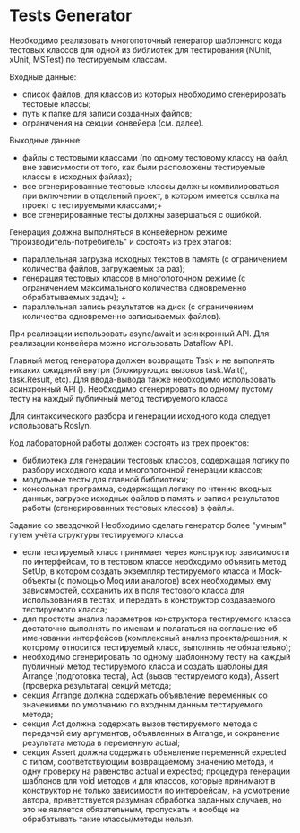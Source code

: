 # Tests Generator
Необходимо реализовать многопоточный генератор шаблонного кода тестовых классов для одной из библиотек для тестирования (NUnit, xUnit, MSTest) по тестируемым классам.

Входные данные: 
+ список файлов, для классов из которых необходимо сгенерировать тестовые классы;
+ путь к папке для записи созданных файлов;
+ ограничения на секции конвейера  (см. далее).

Выходные данные:
+ файлы с тестовыми классами (по одному тестовому классу на файл, вне зависимости от того, как были расположены тестируемые классы в исходных файлах);
+ все сгенерированные тестовые классы должны компилироваться при включении в отдельный проект, в котором имеется ссылка на проект с тестируемыми классами;+
+ все сгенерированные тесты должны завершаться с ошибкой.

Генерация должна выполняться в конвейерном режиме "производитель-потребитель" и состоять из трех этапов: 
+ параллельная загрузка исходных текстов в память (с ограничением количества файлов, загружаемых за раз);
+ генерация тестовых классов в многопоточном режиме (с ограничением максимального количества одновременно обрабатываемых задач); +
+ параллельная запись результатов на диск (с ограничением количества одновременно записываемых файлов).

При реализации использовать async/await и асинхронный API. Для реализации конвейера можно использовать Dataflow API.

Главный метод генератора должен возвращать Task и не выполнять никаких ожиданий внутри (блокирующих вызовов task.Wait(), task.Result, etc). Для ввода-вывода также необходимо использовать асинхронный API ().
Необходимо сгенерировать по одному пустому тесту на каждый публичный метод тестируемого класса

Для синтаксического разбора и генерации исходного кода следует использовать Roslyn.

Код лабораторной работы должен состоять из трех проектов:
+ библиотека для генерации тестовых классов, содержащая логику по разбору исходного кода и многопоточной генерации классов;
+ модульные тесты для главной библиотеки;
+ консольная программа, содержащая логику по чтению входных данных, загрузке исходных файлов в память и записи результатов работы (сгенерированных тестовых классов) в файлы.

Задание со звездочкой
Необходимо сделать генератор более "умным" путем учёта структуры тестируемого класса:
+ если тестируемый класс принимает через конструктор зависимости по интерфейсам, то в тестовом классе необходимо объявить метод SetUp, в котором создать экземпляр тестируемого класса и Mock-объекты (с помощью Moq или аналогов) всех необходимых ему зависимостей, сохранить их в поля тестового класса для использования в тестах, и передать в конструктор создаваемого тестируемого класса;
+ для простоты анализ параметров конструктора тестируемого класса достаточно выполнять по именам и полагаться на соглашение об именовании интерфейсов (комплексный анализ проекта/решения, к которому относится тестируемый класс, выполнять не обязательно);
+ необходимо сгенерировать по одному шаблонному тесту на каждый публичный метод тестируемого класса и создать шаблоны для Arrange (подготовка теста), Act (вызов тестируемого кода), Assert (проверка результата) секций метода;
+ секция Arrange должна содержать объявление переменных со значениями по умолчанию по входным данным тестируемого метода;
+ секция Act должна содержать вызов тестируемого метода с передачей ему аргументов, объявленных в Arrange, и сохранение результата метода в переменную actual;
+ секция Assert должна содержать объявление переменной expected с типом, соответствующим возвращаемому значению метода, и одну проверку на равенство actual и expected;
процедура генерации шаблонов для void методов и для классов, которые принимают в конструктор не только зависимости по интерфейсам, на усмотрение автора, 
приветствуется разумная обработка заданных случаев, но это не является обязательным, пропускать и вообще не обрабатывать такие классы/методы нельзя.
